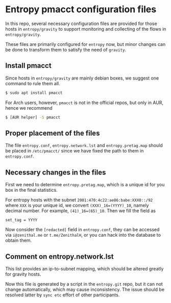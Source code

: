 # Entropy pmacct configuration files

In this repo, several necessary configuration files are provided for those
hosts in `entropy/gravity` to support monitoring and collecting of the flows
in `entropy/gravity`.

These files are primarily configured for `entropy` now, but minor changes can
be done to transform them to satisfy the need of `gravity`.

## Install pmacct

Since hosts in `entropy/gravity` are mainly debian boxes, we suggest one 
command to rule them all.

```bash
$ sudo apt install pmacct
```

For Arch users, however, `pmacct` is not in the official repos, but only in
AUR, hence we recommend

```bash
$ [AUR helper] -S pmacct
```

## Proper placement of the files

The file `entropy.conf`, `entropy.network.lst` and  `entropy.pretag.map`
should be placed in `/etc/pmacct/` since we have fixed the path to them in
`entropy.conf`.

## Necessary changes in the files

First we need to determine `entropy.pretag.map`, which is a unique id for 
you box in the final statistics.

For entropy hosts with the subnet `2001:470:4c22:ae86:babe:XXX0::/92` where
`XXX` is your unique id, we convert `(XXX)_16=(YYYY)_10`, namely decimal number.
For example, `(41)_16=(65)_10`. Then we fill the field as

```
set_tag = YYYY
```

Now consider the `[redacted]` field in `entropy.conf`, they can be accessed
via `i@zenithal.me` or `t.me/ZenithalH`, or you can hack into the database
to obtain them.

## Comment on entropy.network.lst

This list provides an ip-to-subnet mapping, which should be altered greatly
for gravity hosts.

Now this file is generated by a script in the `entropy.git` repo, but it 
can not change automatically, which may cause inconsistency. The issue should
be resolved latter by `sync etc` effort of other participants.

